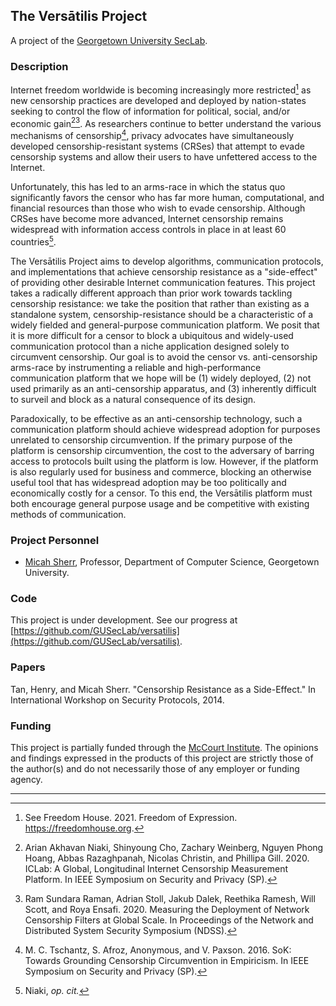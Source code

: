 ## The Versātilis Project

A project of the [Georgetown University SecLab](https://seclab.cs.georgetown.edu/).

### Description

Internet freedom worldwide is becoming increasingly more
restricted[^1] as new censorship practices are developed and deployed
by nation-states seeking to control the flow of information for
political, social, and/or economic gain[^2][^3].  As researchers
continue to better understand the various mechanisms of
censorship[^4], privacy advocates have simultaneously developed
censorship-resistant systems (CRSes) that attempt to evade censorship
systems and allow their users to have unfettered access to the
Internet.

Unfortunately, this has led to an arms-race in which the status quo
significantly favors the censor who has far more human, computational,
and financial resources than those who wish to evade censorship.
Although CRSes have become more advanced, Internet censorship remains
widespread with information access controls in place in at least 60
countries[^5].

The Versātilis Project aims to develop algorithms, communication protocols, and
implementations that achieve censorship resistance as a "side-effect"
of providing other desirable Internet communication features.  This
project takes a radically different approach than prior work towards
tackling censorship resistance: we take the position that rather than
existing as a standalone system, censorship-resistance should be a
characteristic of a widely fielded and general-purpose communication
platform.  We posit that it is more difficult for a censor to block a
ubiquitous and widely-used communication protocol than a niche
application designed solely to circumvent censorship. Our goal is to
avoid the censor vs. anti-censorship arms-race by instrumenting a
reliable and high-performance communication platform that we hope will
be (1) widely deployed, (2) not used primarily as an anti-censorship
apparatus, and (3) inherently difficult to surveil and block as a
natural consequence of its design.

Paradoxically, to be effective as an anti-censorship technology, such
a communication platform should achieve widespread adoption for
purposes unrelated to censorship circumvention.  If the primary
purpose of the platform is censorship circumvention, the cost to the
adversary of barring access to protocols built using the platform is
low.  However, if the platform is also regularly used for business and
commerce, blocking an otherwise useful tool that has widespread
adoption may be too politically and economically costly for a censor.
To this end, the Versātilis platform must both encourage general purpose usage
and be competitive with existing methods of communication.


### Project Personnel

* [Micah Sherr](https://micahsherr.com), Professor, Department of
Computer Science, Georgetown University.

### Code

This project is under development.  See our progress at [https://github.com/GUSecLab/versatilis](https://github.com/GUSecLab/versatilis).

### Papers

Tan, Henry, and Micah Sherr. "Censorship Resistance as a Side-Effect."
In International Workshop on Security Protocols, 2014.


### Funding

This project is partially funded through the
[McCourt Institute](https://mccourtinstitute.org/).  The opinions and
findings expressed in the products of this project are strictly those
of the author(s) and do not necessarily those of any employer or
funding agency.


---

[^1]: See Freedom House. 2021. Freedom of Expression. https://freedomhouse.org.

[^2]: Arian Akhavan Niaki, Shinyoung Cho, Zachary Weinberg, Nguyen Phong Hoang, Abbas Razaghpanah, Nicolas Christin, and Phillipa Gill. 2020. ICLab: A Global, Longitudinal Internet Censorship Measurement Platform. In IEEE Symposium on Security and Privacy (SP).

[^3]: Ram Sundara Raman, Adrian Stoll, Jakub Dalek, Reethika Ramesh, Will Scott, and Roya Ensafi. 2020. Measuring the Deployment of Network Censorship Filters at Global Scale. In Proceedings of the Network and Distributed System Security Symposium (NDSS).

[^4]: M. C. Tschantz, S. Afroz, Anonymous, and V. Paxson. 2016. SoK: Towards Grounding Censorship Circumvention in Empiricism.  In IEEE Symposium on Security and Privacy (SP).

[^5]: Niaki, *op. cit.*
